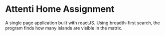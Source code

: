 # Attenti Home Assignment
A single page application built with reactJS.
Using breadth-first search, the program finds how many islands are visible in the matrix.

